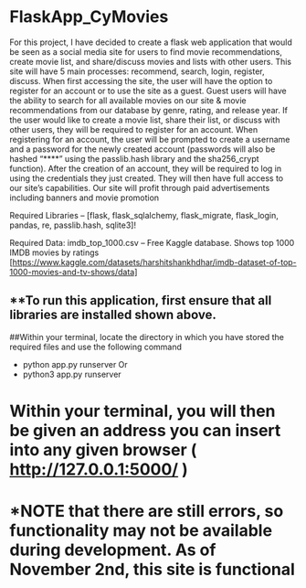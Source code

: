 # FlaskApp_CyMovies
For this project, I have decided to create a flask web application that would be seen as a social media site for users to find movie recommendations, create movie list, and share/discuss movies and lists with other users. This site will have 5 main processes: recommend, search, login, register, discuss. When first accessing the site, the user will have the option to register for an account or to use the site as a guest. Guest users will have the ability to search for all available movies on our site & movie recommendations from our database by genre, rating, and release year. If the user would like to create a movie list, share their list, or discuss with other users, they will be required to register for an account. When registering for an account, the user will be prompted to create a username and a password for the newly created account (passwords will also be hashed “****” using the passlib.hash library and the sha256_crypt function). After the creation of an account, they will be required to log in using the credentials they just created. They will then have full access to our site’s capabilities. Our site will profit through paid advertisements including banners and movie promotion


Required Libraries – [flask, flask_sqlalchemy, flask_migrate, flask_login, pandas, re, passlib.hash, sqlite3]!

Required Data: imdb_top_1000.csv – Free Kaggle database. Shows top 1000 IMDB movies by ratings
[https://www.kaggle.com/datasets/harshitshankhdhar/imdb-dataset-of-top-1000-movies-and-tv-shows/data]


## **To run this application, first ensure that all libraries are installed shown above. 

##Within your terminal, locate the directory in which you have stored the required files and use the following command
 - python app.py runserver
   Or
 - python3 app.py runserver

# Within your terminal, you will then be given an address you can insert into any given browser ( http://127.0.0.1:5000/ )

# *NOTE that there are still errors, so functionality may not be available during development. As of November 2nd, this site is functional
